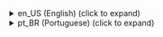 <details><summary>en_US (English) (click to expand)</summary><p>
	
</p></details>	
<details><summary>pt_BR (Portuguese) (click to expand)</summary><p>
# LewBr-Titulo<img src="https://github.com/LewBr/LewBr-Titulo/blob/98a052700e40c5ea05809838b96409f893780717/icon.png" height="100" width="200" align="left"></img>
Plugin [Título] do software para PocketMine-MP (pmmp)

-------------
[Obtenha os últimos artefatos do LewBr-Titulo (arquivo PHAR) aqui](https://github.com/LewBr/LewBr-Titulo/releases)
-------------

### Como usar?
1) Instale o plugin .phar últimos artefatos
2) Reinicie seu servidor
3) Altere as configurações do plugin de sua preferência pelo arq. (config.yml)

### Últimas versões:
- 1.0.0
	- não adicionado
  
### TAREFAS:
- [x] Adicionar configurações de preferência do propetário
- [x] Adicionar tempo do texto permanecer, preferêncial no config
- [x] Outras coisas no config.yml

### Lançamentos:

- **Construções Estáveis:**

| Versão  | Download (PHAR) | Download (ZIP) |
| ------- | --------------- | -------------- |
| 1.0.0   | [aqui](https://github.com/LewBr/LewBr-Titulo/releases)  | [aqui](https://github.com/LewBr/LewBr-Titulo/releases) |

<br>

- **Outros lançamentos de versões [aqui](https://github.com/LewBr/LewBr-Titulo/releases)**

## Sobre
- Feito por LewBr (Leonardo Santos Jacyntho)
- Github - http://github.com/LewBr
- Email - leonardosantow@gmail.com
- Twitter - http://twitter.com/Lew_Br
</p></details>
